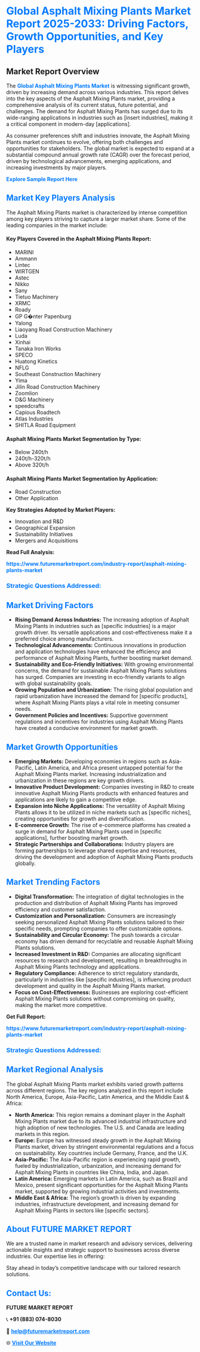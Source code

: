 <h1 style="color: #007BFF;">Global Asphalt Mixing Plants Market Report 2025-2033: Driving Factors, Growth Opportunities, and Key Players</h1>

<section id="overview">
<h2>Market Report Overview</h2>
<p>The <a href="https://www.futuremarketreport.com/industry-report/asphalt-mixing-plants-market" style="color: #007BFF; text-decoration: none;"><strong>Global Asphalt Mixing Plants Market</strong></a> is witnessing significant growth, driven by increasing demand across various industries. This report delves into the key aspects of the Asphalt Mixing Plants market, providing a comprehensive analysis of its current status, future potential, and challenges. The demand for Asphalt Mixing Plants has surged due to its wide-ranging applications in industries such as [insert industries], making it a critical component in modern-day [applications].</p>
<p>As consumer preferences shift and industries innovate, the Asphalt Mixing Plants market continues to evolve, offering both challenges and opportunities for stakeholders. The global market is expected to expand at a substantial compound annual growth rate (CAGR) over the forecast period, driven by technological advancements, emerging applications, and increasing investments by major players.</p>
</section>

<section id="overview">
<p><a href="https://www.futuremarketreport.com/request-sample/reportId=28212" style="color: #007BFF; text-decoration: none;"><strong>Explore Sample Report Here</strong></a></p>
</section>

<section id="key-players">
<h2 style="color: #007BFF;">Market Key Players Analysis</h2>
<p>The Asphalt Mixing Plants market is characterized by intense competition among key players striving to capture a larger market share. Some of the leading companies in the market include:</p>
<h4>Key Players Covered in the Asphalt Mixing Plants Report:</h4>
<ul><li>MARINI</li><li>Ammann</li><li>Lintec</li><li>WIRTGEN</li><li>Astec</li><li>Nikko</li><li>Sany</li><li>Tietuo Machinery</li><li>XRMC</li><li>Roady</li><li>GP G�nter Papenburg</li><li>Yalong</li><li>Liaoyang Road Construction Machinery</li><li>Luda</li><li>Xinhai</li><li>Tanaka Iron Works</li><li>SPECO</li><li>Huatong Kinetics</li><li>NFLG</li><li>Southeast Construction Machinery</li><li>Yima</li><li>Jilin Road Construction Machinery</li><li>Zoomlion</li><li>D&amp;G Machinery</li><li>speedcrafts</li><li>Capious Roadtech</li><li>Atlas Industries</li><li>SHITLA Road Equipment</li></ul>
<h4>Asphalt Mixing Plants Market Segmentation by Type:</h4>
<ul><li>Below 240t/h</li><li>240t/h-320t/h</li><li>Above 320t/h</li></ul>

<h4>Asphalt Mixing Plants Market Segmentation by Application:</h4>
<ul><li>Road Construction</li><li>Other Application</li></ul>
<p><strong>Key Strategies Adopted by Market Players:</strong></p>
<ul>
<li>Innovation and R&D</li>
<li>Geographical Expansion</li>
<li>Sustainability Initiatives</li>
<li>Mergers and Acquisitions</li>
</ul>
</section>

<section>
<p><strong>Read Full Analysis: </strong></p><a href="https://www.futuremarketreport.com/industry-report/asphalt-mixing-plants-market" style="color: #007BFF; text-decoration: none;"><strong>https://www.futuremarketreport.com/industry-report/asphalt-mixing-plants-market</strong></a>
<h3 style="color: #007BFF;">Strategic Questions Addressed:</h3>
</section>

<section id="driving-factors">
<h2 style="color: #007BFF;">Market Driving Factors</h2>
<ul>
<li><strong>Rising Demand Across Industries:</strong> The increasing adoption of Asphalt Mixing Plants in industries such as [specific industries] is a major growth driver. Its versatile applications and cost-effectiveness make it a preferred choice among manufacturers.</li>
<li><strong>Technological Advancements:</strong> Continuous innovations in production and application technologies have enhanced the efficiency and performance of Asphalt Mixing Plants, further boosting market demand.</li>
<li><strong>Sustainability and Eco-Friendly Initiatives:</strong> With growing environmental concerns, the demand for sustainable Asphalt Mixing Plants solutions has surged. Companies are investing in eco-friendly variants to align with global sustainability goals.</li>
<li><strong>Growing Population and Urbanization:</strong> The rising global population and rapid urbanization have increased the demand for [specific products], where Asphalt Mixing Plants plays a vital role in meeting consumer needs.</li>
<li><strong>Government Policies and Incentives:</strong> Supportive government regulations and incentives for industries using Asphalt Mixing Plants have created a conducive environment for market growth.</li>
</ul>
</section>

<section id="growth-opportunities">
<h2 style="color: #007BFF;">Market Growth Opportunities</h2>
<ul>
<li><strong>Emerging Markets:</strong> Developing economies in regions such as Asia-Pacific, Latin America, and Africa present untapped potential for the Asphalt Mixing Plants market. Increasing industrialization and urbanization in these regions are key growth drivers.</li>
<li><strong>Innovative Product Development:</strong> Companies investing in R&D to create innovative Asphalt Mixing Plants products with enhanced features and applications are likely to gain a competitive edge.</li>
<li><strong>Expansion into Niche Applications:</strong> The versatility of Asphalt Mixing Plants allows it to be utilized in niche markets such as [specific niches], creating opportunities for growth and diversification.</li>
<li><strong>E-commerce Growth:</strong> The rise of e-commerce platforms has created a surge in demand for Asphalt Mixing Plants used in [specific applications], further boosting market growth.</li>
<li><strong>Strategic Partnerships and Collaborations:</strong> Industry players are forming partnerships to leverage shared expertise and resources, driving the development and adoption of Asphalt Mixing Plants products globally.</li>
</ul>
</section>

<section id="trending-factors">
<h2 style="color: #007BFF;">Market Trending Factors</h2>
<ul>
<li><strong>Digital Transformation:</strong> The integration of digital technologies in the production and distribution of Asphalt Mixing Plants has improved efficiency and customer satisfaction.</li>
<li><strong>Customization and Personalization:</strong> Consumers are increasingly seeking personalized Asphalt Mixing Plants solutions tailored to their specific needs, prompting companies to offer customizable options.</li>
<li><strong>Sustainability and Circular Economy:</strong> The push towards a circular economy has driven demand for recyclable and reusable Asphalt Mixing Plants solutions.</li>
<li><strong>Increased Investment in R&D:</strong> Companies are allocating significant resources to research and development, resulting in breakthroughs in Asphalt Mixing Plants technology and applications.</li>
<li><strong>Regulatory Compliance:</strong> Adherence to strict regulatory standards, particularly in industries like [specific industries], is influencing product development and quality in the Asphalt Mixing Plants market.</li>
<li><strong>Focus on Cost-Effectiveness:</strong> Businesses are exploring cost-efficient Asphalt Mixing Plants solutions without compromising on quality, making the market more competitive.</li>
</ul>
</section>

<section>
<p><strong>Get Full Report: </strong></p><a href="https://www.futuremarketreport.com/industry-report/asphalt-mixing-plants-market" style="color: #007BFF; text-decoration: none;"><strong>https://www.futuremarketreport.com/industry-report/asphalt-mixing-plants-market</strong></a>
<h3 style="color: #007BFF;">Strategic Questions Addressed:</h3>
</section>


<section id="regional-analysis">
<h2 style="color: #007BFF;">Market Regional Analysis</h2>
<p>The global Asphalt Mixing Plants market exhibits varied growth patterns across different regions. The key regions analyzed in this report include North America, Europe, Asia-Pacific, Latin America, and the Middle East & Africa:</p>
<ul>
<li><strong>North America:</strong> This region remains a dominant player in the Asphalt Mixing Plants market due to its advanced industrial infrastructure and high adoption of new technologies. The U.S. and Canada are leading markets in this region.</li>
<li><strong>Europe:</strong> Europe has witnessed steady growth in the Asphalt Mixing Plants market, driven by stringent environmental regulations and a focus on sustainability. Key countries include Germany, France, and the U.K.</li>
<li><strong>Asia-Pacific:</strong> The Asia-Pacific region is experiencing rapid growth, fueled by industrialization, urbanization, and increasing demand for Asphalt Mixing Plants in countries like China, India, and Japan.</li>
<li><strong>Latin America:</strong> Emerging markets in Latin America, such as Brazil and Mexico, present significant opportunities for the Asphalt Mixing Plants market, supported by growing industrial activities and investments.</li>
<li><strong>Middle East & Africa:</strong> The region’s growth is driven by expanding industries, infrastructure development, and increasing demand for Asphalt Mixing Plants in sectors like [specific sectors].</li>
</ul>
</section>

<footer>
<h2 style="color: #007BFF;">About FUTURE MARKET REPORT</h2>
<p>We are a trusted name in market research and advisory services, delivering actionable insights and strategic support to businesses across diverse industries. Our expertise lies in offering:</p>

<p>Stay ahead in today’s competitive landscape with our tailored research solutions.</p>

<h2 style="color: #007BFF;">Contact Us:</h2>
<p><strong>FUTURE MARKET REPORT</strong></p>
<p>📞 <strong>+91 (883) 074-8030</strong></p>
<p>📧 <strong><a href="mailto:help@futuremarketreport.com" style="color: #007BFF;">help@futuremarketreport.com</a></strong></p>
<p>🌐 <strong><a href="https://www.futuremarketreport.com/" style="color: #007BFF;">Visit Our Website</a></strong></p>
</footer>